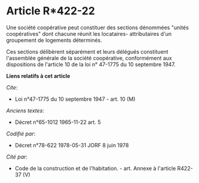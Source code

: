 # Article R*422-22

Une société coopérative peut constituer des sections dénommées "unités coopératives" dont chacune réunit les locataires-
attributaires d'un groupement de logements déterminés.

Ces sections délibèrent séparément et leurs délégués constituent l'assemblée générale de la société coopérative, conformément
aux dispositions de l'article 10 de la loi n° 47-1775 du 10 septembre 1947.

**Liens relatifs à cet article**

_Cite_:

  - Loi n°47-1775 du 10 septembre 1947 - art. 10 (M)

_Anciens textes_:

  - Décret n°65-1012 1965-11-22 art. 5

_Codifié par_:

  - Décret n°78-622 1978-05-31 JORF 8 juin 1978

_Cité par_:

  - Code de la construction et de l'habitation. - art. Annexe à l'article R422-37 (V)
